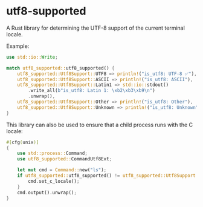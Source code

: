 # utf8-supported

A Rust library for determining the UTF-8 support of the current terminal locale.

Example:

```rust
use std::io::Write;

match utf8_supported::utf8_supported() {
    utf8_supported::Utf8Support::UTF8 => println!("is_utf8: UTF-8 ✅"),
    utf8_supported::Utf8Support::ASCII => println!("is_utf8: ASCII"),
    utf8_supported::Utf8Support::Latin1 => std::io::stdout()
        .write_all(b"is_utf8: Latin 1: \xb2\xb3\xb9\n")
        .unwrap(),
    utf8_supported::Utf8Support::Other => println!("is_utf8: Other"),
    utf8_supported::Utf8Support::Unknown => println!("is_utf8: Unknown"),
}
```

This library can also be used to ensure that a child process runs with the C locale:

```rust
#[cfg(unix)] 
{
    use std::process::Command;
    use utf8_supported::CommandUtf8Ext;

    let mut cmd = Command::new("ls");
    if utf8_supported::utf8_supported() != utf8_supported::Utf8Support::UTF8 {
        cmd.set_c_locale();
    }
    cmd.output().unwrap();
}
```
